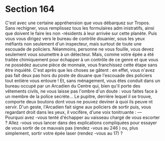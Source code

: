 # Section 164

C'est avec une certaine appréhension que vous débarquez sur
Tropos. Sans rechigner, vous remplissez tous les formulaires
adm inistratifs, ainsi que doivent le faire les non -résidents à leur
arrivée sur cette planète. Puis vous vous dirigez vers le bureau de
contrôle douanier, sous les yeux méfiants non seulement d'un
inspecteur, mais surtout de toute une escouade de policiers.
Néanmoins, personne ne vous fouille, vous devez seulement vous
soumettre à un détecteur. Mais, comme votre épée a été traitée
chimiquement pour échapper à un contrôle de ce genre et que
vous ne possédez aucune pièce de monnaie, vous franchissez
cette étape sans être inquiété. C'est après que les choses se gâtent
: en effet, vous n'avez pas fait deux pas hors du poste de douane
que l'escouade des policiers tout entière vous entoure ! Et, sans
ménagement, vous êtes conduit dans un bureau occupé par un
Arcadien  du Centre qui, bien qu'il porte des vêtements civils, ne
vous laisse pas l'ombre d'un doute : vous faites face à un membre
de la police secrète... Le pupitre, derrière lequel il se trouve,
comporte deux boutons dont vous ne pouvez deviner à quoi ils
peuve nt servir. D'un geste, l'Arcadien fait signe aux policiers de
sortir puis, vous regardant droit dans les yeux, il vocifère, d'une
voix tonitruante :
— Pourquoi avez -vous tenté d'échapper au vaisseau chargé de
vous escorter ? Allez -vous vous lancer dans des  explications
compliquées pour essayer de vous sortir de ce mauvais pas
(rendez -vous au 246 ) ou, plus simplement, sortir votre épée
laser (rendez -vous au 17) ?